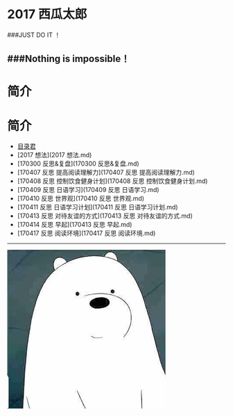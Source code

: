 # **2017 西瓜太郎**

###JUST DO IT ！

###Nothing is impossible！
---
# 简介

# 简介
- [目录君](README.md)
- [2017 想法](2017 想法.md)
- [170300 反思&复盘](170300 反思&复盘.md)
- [170407 反思 提高阅读理解力](170407 反思 提高阅读理解力.md)
- [170408 反思 控制饮食健身计划](170408 反思 控制饮食健身计划.md)
- [170409 反思 日语学习](170409 反思 日语学习.md)
- [170410 反思 世界观](170410 反思 世界观.md)
- [170411 反思 日语学习计划](170411 反思 日语学习计划.md)
- [170413 反思 对待友谊的方式](170413 反思 对待友谊的方式.md)
- [170414 反思 早起](170413 反思 早起.md)
- [170417 反思 阅读环境](170417 反思 阅读环境.md)
- ---

[](C:\Users\Administrator\Desktop\My-Plan-in-2017\_image)

![](./_image/2017-04-05-00-42-51.jpg)
